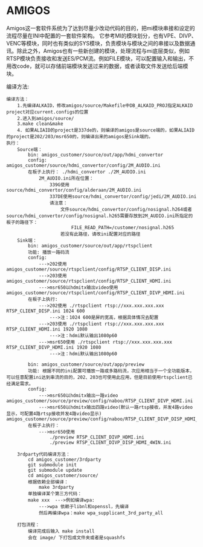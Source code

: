 # AMIGOS
Amigos这一套软件系统为了达到尽量少改动代码的目的，把mi模块串接和设定的流程尽量在INI中配置的一套软件架构。
它参考MI的模块划分，也有VPE、DIVP、VENC等模块，同时也有类似的SYS模块，负责模块与模块之间的串接以及数据通讯。除此之外，Amigos也有一些新创建的模块，处理流程与mi底层类似，例如RTSP模块负责接收和发送ES/PCM流。例如FILE模块，可以配置输入和输出，不用改code，就可以存储前端模块发送过来的数据，或者读取文件发送给后端模块。

编译方法:

	编译方法：
		1.先编译ALKAID，修改amigos/source/Makefile中DB_ALKAID_PROJ指定ALKAID project对应current.configs的位置
		2.进入到amigos/source/
		3.make clean&make 
		4. 如果ALIAID的project是337de的，则编译的amigos是source端的，如果ALIAID的project是202/203/msr650的，则编译出来的amigos是Sink端的。
	执行：
		Source端：
			bin: amigos_customer/source/out/app/hdmi_convertor
			config: amigos_customer/source/hdmi_convertor/config/2M_AUDIO.ini
			在板子上执行： ./hdmi_convertor ./2M_AUDIO.ini
				2M_AUDIO.ini所在位置：
					339G使用source/hdmi_convertor/config/alderaan/2M_AUDIO.ini
					337DE使用source/hdmi_convertor/config/jedi/2M_AUDIO.ini
					请注意：
						文件source/hdmi_convertor/config/nosignal.h264或者source/hdmi_convertor/config/nosignal.h265需要存放到2M_AUDIO.ini所指定的板子的路径下：
							FILE_READ_PATH=/customer/nosignal.h265
						若没有此路径，请改ini配置对应的路径
		Sink端：
			bin: amigos_customer/source/out/app/rtspclient
			功能: 播放一路码流
			config: 
				--->202使用 amigos_customer/source/rtspclient/config/RTSP_CLIENT_DISP.ini
				--->203使用 amigos_customer/source/rtspclient/config/RTSP_CLIENT_HDMI.ini
				--->msr650以hdmitx输出video使用 amigos_customer/source/rtspclient/config/RTSP_CLIENT_DIVP_HDMI.ini
			在板子上执行:
				--->202使用 ./rtspclient rtsp://xxx.xxx.xxx.xxx RTSP_CLIENT_DISP.ini 1024 600 
					--->注：1024 600是屏的宽高，根据具体情况去配置
				--->203使用 ./rtspclient rtsp://xxx.xxx.xxx.xxx RTSP_CLIENT_HDMI.ini 1920 1080 
					--->注：hdmi默认输出1080p60
				--->msr650使用 ./rtspclient rtsp://xxx.xxx.xxx.xxx RTSP_CLIENT_DIVP_HDMI.ini 1920 1080 
					--->注：hdmi默认输出1080p60
					
			bin: amigos_customer/source/out/app/preview
			功能: 根据不同的ini配置可播放一路或多路码流，次应用相当于一个全功能版本，可以任意配置ini达到串流的目的，202、203也可使用此应用，但是目前使用rtspclient已经满足需求。
			config:
				--->msr650以hdmitx输出一路video amigos_customer/source/preview/config/naboo/RTSP_CLIENT_DIVP_HDMI.ini
				--->msr650以hdmitx输出四路video(默认一路rtsp接收，并发4路video显示，可配置4路rtsp接收并发4路video显示) amigos_customer/source/preview/config/naboo/RTSP_CLIENT_DIVP_DISP_HDMI_4WIN.ini
			在板子上执行：
				--->msr650使用 
					./preview RTSP_CLIENT_DIVP_HDMI.ini
					./preview RTSP_CLIENT_DIVP_DISP_HDMI_4WIN.ini
		
		3rdparty代码编译方法：
			cd amigos_customer/3rdparty
			git submodule init
			git submodule update
			cd amigos_customer/source/
		    根据依赖全部编译：
		    	make 3rdparty
		    单独编译某个第三方代码：
			make xxx  --->例如编译wpa: 
				--->wpa 依赖于libnl和openssl，先编译
				然后再编译wpa：make wpa_supplicant_3rd_party_all
		
		打包流程：
			编译完成后输入 make install
			会在 image/ 下打包成文件夹或者是squashfs
